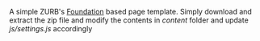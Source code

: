 A simple ZURB's [Foundation](http://foundation.zurb.com/) based page template. 
Simply download and extract the zip file and modify the contents in 
*content* folder and update *js/settings.js* accordingly
